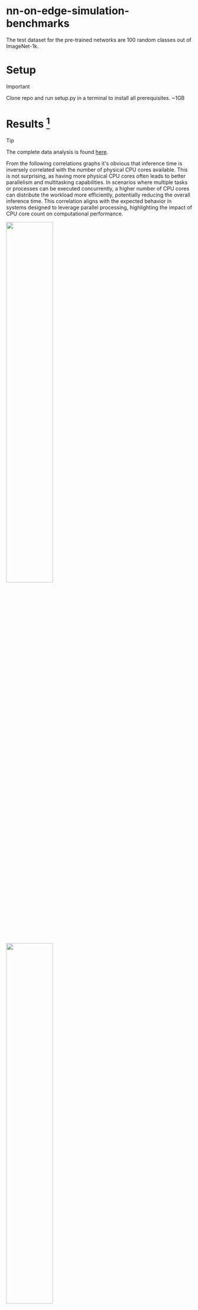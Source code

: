 # nn-on-edge-simulation-benchmarks

The test dataset for the pre-trained networks are 100 random classes out of ImageNet-1k.




# Setup
> [!IMPORTANT]
> Clone repo and run setup.py in a terminal to install all prerequisites. ~1GB

# Results [^1]
> [!TIP]
> The complete data analysis is found [here](https://colab.research.google.com/drive/1N10nkwOroTAoQyarE0EbAeVgEm9cesZK?usp=sharing).

From the following correlations graphs it's obvious that inference time is inversely correlated with the number of physical CPU cores available. This is not surprising, as having more physical CPU cores often leads to better parallelism and multitasking capabilities. In scenarios where multiple tasks or processes can be executed concurrently, a higher number of CPU cores can distribute the workload more efficiently, potentially reducing the overall inference time. This correlation aligns with the expected behavior in systems designed to leverage parallel processing, highlighting the impact of CPU core count on computational performance.

<img src="/plots/plot_correlations_configuration_aggregate.png" width="50%">
<img src="/plots/plot_correlations_res_usage_aggregate.png" width="50%">

We can see that MobileNet is superior to all other models in terms of efficiency, and has the best scores for 4GB RAM and 1 physical CPU core.

<img src="/plots/plot_power_efficiency_score_best_case.png" width="50%">

On a closer look, MobileNet actually dominates the leaderboard of efficiency with a score of 72. There is a slight efficiency drop between using 2GB RAM vs 4GB RAM, the latter being 4 units less. Justifiably, you can safely use the 2GB version as it is likely to lead to a percentually insignificant decrease in performance.

<img src="/plots/plot_power_efficiency_score_top20.png" width="50%">

Our hypothesis was that a model's performance is not impacted by the resource configurations, however this is only partly true. Doing a P-test on our data showed that the inference time is impacted by the configuration. [^2]

<img src="/plots/plot_ptest_aggregate.png" width="30%">

> [!NOTE]
> For a restricted analysis solely on ResNet50 for different configurations check [this](https://colab.research.google.com/drive/1a6TM5RRyMC_j9k_NlxVENhmbTkZLpLfr#scrollTo=AZikSZ_9iwb6) out

[^1]: Plots and data have been analysed in [this](https://colab.research.google.com/drive/1N10nkwOroTAoQyarE0EbAeVgEm9cesZK?usp=sharing) colab notebook.
[^2]: Mainly by the number of physical CPU cores available.
# Usage

Anything not mentioned here should be commented in the source files themselves.

## Sampling
`sample.ipynb` is for running each prediction and aggregating the results. Follow the example for ResNet50

The dataset is automatically downloaded and unzipped from google drive when you run `sample.ipynb`. **~700mb**

## Extending
**SS_model.py** is the base class for all models
**[model].py** files inherit the base class and must redefine all methods. Output a prediction

1. **utils/Table.py** utility class for saving data
3. **utils/SystemMonitor.py** is the system monitor class
4. **utils/coninous-system-monitor.py** is a continous system resource monitor
5. **utils/get-system-snapshot.py** gets the current system resources in that tenth of a second when it's called

## __Table.py Usage__

**Append Rows to an Existing DataFrame**

To append rows to an existing Pandas DataFrame saved in a given file, use the append_to_df function. This function takes two arguments: filename (the name of the file containing the DataFrame) and data (a list of lists where each inner list represents a row to be appended to the DataFrame).

**Example:**

```python
Table.append_to_df("existing_dataframe.csv", data_to_append)
```

**Create an Empty DataFrame**

To create an empty Pandas DataFrame with custom column names and save it to a given file, use the create_empty_df function. This function takes two arguments: filename (the name of the file to save the DataFrame to) and column_names (a list of strings containing the column names for the DataFrame).

**Example:**

```python
column_names = ["name", "age", "occupation"]
Table.create_empty_df("new_dataframe.csv", column_names)
```

**Append Data to Samples**

The script also provides a function to append data to a predefined DataFrame structure. It collects system resource snapshots and appends them along with other data to the DataFrame. This function requires a few arguments, including filename, model_name, monitor, and model_class.

**Example:**

```python
Table.append_data_to_samples("Samples1.csv", "ModelName", monitor_instance, model_instance)
```


### **Command-Line Usage**

The script can also be executed from the command line with the following commands:

**To create an empty DataFrame:**

```shell
python3 utils/Table.py create <filename>.csv <column_names>
```
**To append rows to an existing DataFrame:**

```shell
python3 utils/Table.py append <filename>.csv <row1_value> <row2_value> ...
```
## SystemMonitor Class

The `SystemMonitor` class provides a utility for monitoring system resources at regular intervals. It collects data such as CPU usage, memory usage, disk I/O, and more.

### Usage

1. **Import the `SystemMonitor` class from your script where it's defined:**

    ```python
    from utils.SystemMonitor import SystemMonitor
    ```

2. **Create an instance of the `SystemMonitor` class:**

    ```python
    monitor = SystemMonitor()
    ```

3. **Start Monitoring:**

   - Use the `start` method to begin monitoring. You can specify the monitoring interval in seconds (default is 1 second).

   - Example:

     ```python
     # Start monitoring with the default interval (1 second)
     monitor.start()

     # Start monitoring with a custom interval, e.g., 5 seconds
     monitor.start(interval=5)
     ```

4. **Stop Monitoring:**

   - To stop the monitoring, use the `stop` method:

     ```python
     monitor.stop()
     ```

5. **Collect and Analyze Data:**

   - The `SystemMonitor` class collects system resource data at the specified interval. You can access and analyze this data as needed.

6. **Compute and Print Average:**

   - Use the `compute_and_print_average` method to compute the average system resource snapshots and print the results.

7. **Return Average Snapshot:**

   - Use the `compute_and_return_average` method to obtain the average system resource snapshot as a dictionary.

8. **Write Snapshots to CSV:**

   - Use the `write_snapshots_to_csv` method to write collected snapshots to a CSV file. You can specify whether to write extensive snapshots or just the average snapshot.

## Model Sizes

> [!NOTE]
> Total Size: 7236 MB (7.24 GB)

```
Xception: 88 MB
VGG16: 528 MB
VGG19: 549 MB
ResNet50: 98 MB
ResNet50V2: 98 MB
ResNet101: 171 MB
ResNet101V2: 171 MB
ResNet152: 232 MB
ResNet152V2: 232 MB
InceptionV3: 92 MB
InceptionResNetV2: 215 MB
MobileNet: 16 MB
MobileNetV2: 14 MB
DenseNet121: 33 MB
DenseNet169: 57 MB
DenseNet201: 80 MB
NASNetMobile: 23 MB
NASNetLarge: 343 MB
EfficientNetB0: 29 MB
EfficientNetB1: 31 MB
EfficientNetB2: 36 MB
EfficientNetB3: 48 MB
EfficientNetB4: 75 MB
EfficientNetB5: 118 MB
EfficientNetB6: 166 MB
EfficientNetB7: 256 MB
EfficientNetV2B0: 29 MB
EfficientNetV2B1: 34 MB
EfficientNetV2B2: 42 MB
EfficientNetV2B3: 59 MB
EfficientNetV2S: 88 MB
EfficientNetV2M: 220 MB
EfficientNetV2L: 479 MB
ConvNeXtTiny: 109.42 MB
ConvNeXtSmall: 192.29 MB
ConvNeXtBase: 338.58 MB
ConvNeXtLarge: 755.07 MB
ConvNeXtXLarge: 1310 MB
```
